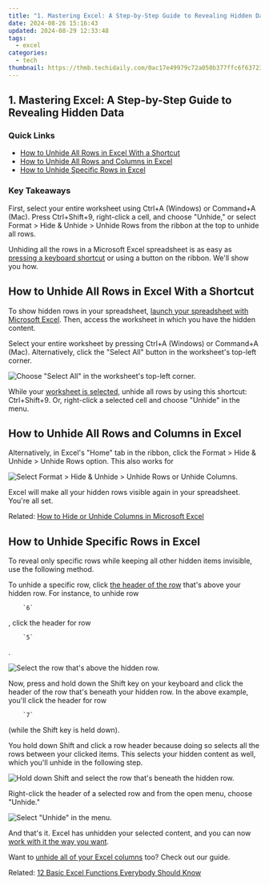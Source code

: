 ```yaml
---
title: "1. Mastering Excel: A Step-by-Step Guide to Revealing Hidden Data"
date: 2024-08-26 15:16:43
updated: 2024-08-29 12:33:48
tags:
  - excel
categories:
  - tech
thumbnail: https://thmb.techidaily.com/0ac17e49979c72a050b377ffc6f63723ef10196944c0e4d0e8d090140eaead92.jpg
---
```


## 1. Mastering Excel: A Step-by-Step Guide to Revealing Hidden Data

### Quick Links

* [How to Unhide All Rows in Excel With a Shortcut](https://facebook-videos.techidaily.com/2024-approved-transform-your-social-feed-to-full-screen/)
* [How to Unhide All Rows and Columns in Excel](https://twitter-videos.techidaily.com/updated-top-tweet-talent-social-medias-10-gems-for-2024/)
* [How to Unhide Specific Rows in Excel](https://vp-tips.techidaily.com/updated-in-2024-unlocking-the-secrets-of-impressive-hdr-portraits/)

### Key Takeaways

 First, select your entire worksheet using Ctrl+A (Windows) or Command+A (Mac). Press Ctrl+Shift+9, right-click a cell, and choose "Unhide," or select Format > Hide & Unhide > Unhide Rows from the ribbon at the top to unhide all rows.

 Unhiding all the rows in a Microsoft Excel spreadsheet is as easy as [pressing a keyboard shortcut](https://eaxpv-info.techidaily.com/updated-2024-approved-high-definition-ready-enabling-av1-on-youtube/) or using a button on the ribbon. We'll show you how.

##  How to Unhide All Rows in Excel With a Shortcut

 To show hidden rows in your spreadsheet, [launch your spreadsheet with Microsoft Excel](https://facebook-video-share.techidaily.com/updated-in-2024-crafting-clearer-communication-the-art-of-adding-text-to-video-media/). Then, access the worksheet in which you have the hidden content.

 Select your entire worksheet by pressing Ctrl+A (Windows) or Command+A (Mac). Alternatively, click the "Select All" button in the worksheet's top-left corner.

![Choose "Select All" in the worksheet's top-left corner.](https://static1.howtogeekimages.com/wordpress/wp-content/uploads/2022/10/1-select-entire-worksheet-excel.png) 

 While your [worksheet is selected](https://buynow-tips.techidaily.com/exploring-a-ravaged-world-on-motorcycle-in-days-gone-our-comprehhavis-review/), unhide all rows by using this shortcut: Ctrl+Shift+9\. Or, right-click a selected cell and choose "Unhide" in the menu.

##  How to Unhide All Rows and Columns in Excel

 Alternatively, in Excel's "Home" tab in the ribbon, click the Format > Hide & Unhide > Unhide Rows option. This also works for

![Select Format > Hide & Unhide > Unhide Rows or Unhide Columns.](https://static1.howtogeekimages.com/wordpress/wp-content/uploads/2022/10/3-unhide-rows-columns-excel.png) 

 Excel will make all your hidden rows visible again in your spreadsheet. You're all set.

Related: [How to Hide or Unhide Columns in Microsoft Excel](https://some-knowledge.techidaily.com/updated-how-to-gently-lower-volume-without-distortion/) 

##  How to Unhide Specific Rows in Excel

 To reveal only specific rows while keeping all other hidden items invisible, use the following method.

 To unhide a specific row, click [the header of the row](https://fox-http.techidaily.com/new-decoding-the-best-android-photography-software-is-picku-king-for-2024/) that's above your hidden row. For instance, to unhide row

        `6`
    
 , click the header for row

        `5`
    
 .

![Select the row that's above the hidden row.](https://static1.howtogeekimages.com/wordpress/wp-content/uploads/2022/10/4-select-row-above-hidden-row.png) 

 Now, press and hold down the Shift key on your keyboard and click the header of the row that's beneath your hidden row. In the above example, you'll click the header for row

        `7`
    
 (while the Shift key is held down).

 You hold down Shift and click a row header because doing so selects all the rows between your clicked items. This selects your hidden content as well, which you'll unhide in the following step.

![Hold down Shift and select the row that's beneath the hidden row.](https://static1.howtogeekimages.com/wordpress/wp-content/uploads/2022/10/5-select-row-below-hidden-row.png) 

 Right-click the header of a selected row and from the open menu, choose "Unhide."

![Select "Unhide" in the menu.](https://static1.howtogeekimages.com/wordpress/wp-content/uploads/2022/10/6-unhide-specific-hidden-row.png) 

 And that's it. Excel has unhidden your selected content, and you can now [work with it the way you want](https://visual-screen-recording.techidaily.com/in-2024-a-step-by-step-recorder-for-discord-enthusiasts/).

 Want to [unhide all of your Excel columns](https://some-knowledge.techidaily.com/updated-how-to-gently-lower-volume-without-distortion/) too? Check out our guide.

Related: [12 Basic Excel Functions Everybody Should Know](https://visual-screen-recording.techidaily.com/in-2024-a-step-by-step-recorder-for-discord-enthusiasts/)

<ins class="adsbygoogle"
     style="display:block"
     data-ad-format="autorelaxed"
     data-ad-client="ca-pub-7571918770474297"
     data-ad-slot="1223367746"></ins>



<ins class="adsbygoogle"
     style="display:block"
     data-ad-client="ca-pub-7571918770474297"
     data-ad-slot="8358498916"
     data-ad-format="auto"
     data-full-width-responsive="true"></ins>
